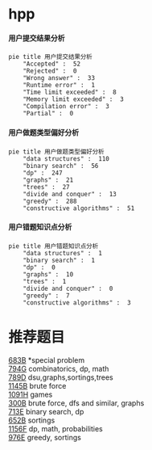 # hpp

<!-- tabs:start -->



#### **用户提交结果分析**

```mermaid
pie title 用户提交结果分析
    "Accepted" :  52
    "Rejected" :  0
    "Wrong answer" :  33
    "Runtime error" :  1
    "Time limit exceeded" :  8
    "Memory limit exceeded" :  3
    "Compilation error" :  3
    "Partial" :  0
```

#### **用户做题类型偏好分析**

```mermaid
pie title 用户做题类型偏好分析
    "data structures" :  110
    "binary search" :  56
    "dp" :  247
    "graphs" :  21
    "trees" :  27
    "divide and conquer" :  13
    "greedy" :  288
    "constructive algorithms" :  51
```
#### **用户错题知识点分析**

```mermaid
pie title 用户错题知识点分析
    "data structures" :  1
    "binary search" :  1
    "dp" :  0
    "graphs" :  10
    "trees" :  1
    "divide and conquer" :  0
    "greedy" :  7
    "constructive algorithms" :  3
```



<!-- tabs:end -->
# 推荐题目
[683B](https://codeforces.com/contest/683/problem/B)		*special problem		  
[794G](https://codeforces.com/contest/794/problem/G)		combinatorics,
                        dp,
                        math		  
[789D](https://codeforces.com/contest/789/problem/D)		dsu,graphs,sortings,trees		  
[1145B](https://codeforces.com/contest/1145/problem/B)		brute force		  
[1091H](https://codeforces.com/contest/1091/problem/H)		games		  
[300B](https://codeforces.com/contest/300/problem/B)		brute force,
                        dfs and similar,
                        graphs		  
[713E](https://codeforces.com/contest/713/problem/E)		binary search,
                        dp		  
[652B](https://codeforces.com/contest/652/problem/B)		sortings		  
[1156F](https://codeforces.com/contest/1156/problem/F)		dp,
                        math,
                        probabilities		  
[976E](https://codeforces.com/contest/976/problem/E)		greedy,
                        sortings		  

